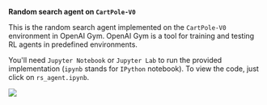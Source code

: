 __Random search agent on `CartPole-V0`__

This is the random search agent implemented on the `CartPole-V0` environment in OpenAI Gym. OpenAI Gym is a tool for training and testing RL agents in predefined environments.

You'll need `Jupyter Notebook` or `Jupyter Lab` to run the provided implementation (`ipynb` stands for `IPython` notebook). To view the code, just click on `rs_agent.ipynb`.

![](https://camo.githubusercontent.com/396830b0443efa9aaa715bb01e21e208b37f48f8/68747470733a2f2f692e696d6775722e636f6d2f326d32386531352e676966)
